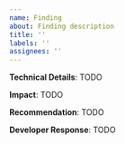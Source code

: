 ```yaml
---
name: Finding
about: Finding description
title: ''
labels: ''
assignees: ''
---
```


**Technical Details**: TODO

**Impact**: TODO

**Recommendation**: TODO

**Developer Response**: TODO
